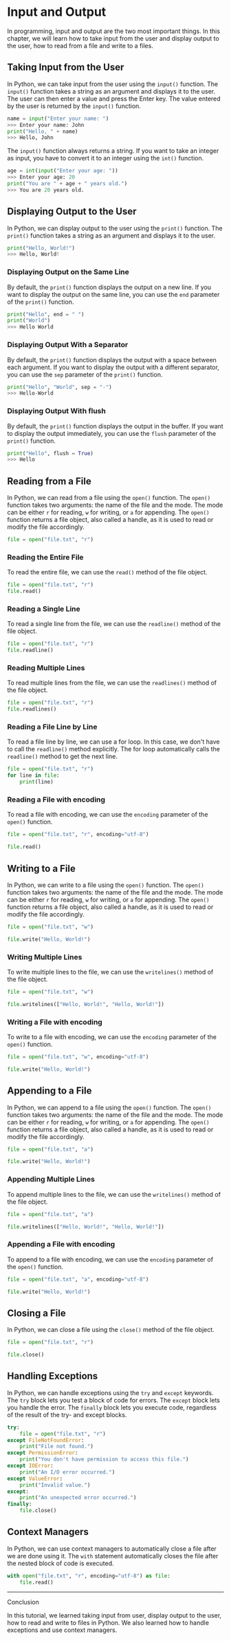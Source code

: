 # Input and Output

In programming, input and output are the two most important things. In this chapter, we will learn how to take input from the user and display output to the user, how to read from a file and write to a files.

## Taking Input from the User

In Python, we can take input from the user using the `input()` function. The `input()` function takes a string as an argument and displays it to the user. The user can then enter a value and press the Enter key. The value entered by the user is returned by the `input()` function.

```python
name = input("Enter your name: ")
>>> Enter your name: John
print("Hello, " + name)
>>> Hello, John
```

The `input()` function always returns a string. If you want to take an integer as input, you have to convert it to an integer using the `int()` function.

```python
age = int(input("Enter your age: "))
>>> Enter your age: 20
print("You are " + age + " years old.")
>>> You are 20 years old.
```

## Displaying Output to the User

In Python, we can display output to the user using the `print()` function. The `print()` function takes a string as an argument and displays it to the user.

```python
print("Hello, World!")
>>> Hello, World!
```

### Displaying Output on the Same Line

By default, the `print()` function displays the output on a new line. If you want to display the output on the same line, you can use the `end` parameter of the `print()` function.

```python
print("Hello", end = " ")
print("World")
>>> Hello World
```

### Displaying Output With a Separator

By default, the `print()` function displays the output with a space between each argument. If you want to display the output with a different separator, you can use the `sep` parameter of the `print()` function.

```python
print("Hello", "World", sep = "-")
>>> Hello-World
```

### Displaying Output With flush

By default, the `print()` function displays the output in the buffer. If you want to display the output immediately, you can use the `flush` parameter of the `print()` function.

```python
print("Hello", flush = True)
>>> Hello
```

## Reading from a File

In Python, we can read from a file using the `open()` function. The `open()` function takes two arguments: the name of the file and the mode. The mode can be either `r` for reading, `w` for writing, or `a` for appending. The `open()` function returns a file object, also called a handle, as it is used to read or modify the file accordingly.

```python
file = open("file.txt", "r")
```

### Reading the Entire File

To read the entire file, we can use the `read()` method of the file object.

```python
file = open("file.txt", "r")
file.read()
```

### Reading a Single Line

To read a single line from the file, we can use the `readline()` method of the file object.

```python
file = open("file.txt", "r")
file.readline()
```

### Reading Multiple Lines

To read multiple lines from the file, we can use the `readlines()` method of the file object.

```python
file = open("file.txt", "r")
file.readlines()
```

### Reading a File Line by Line

To read a file line by line, we can use a for loop. In this case, we don't have to call the `readline()` method explicitly. The for loop automatically calls the `readline()` method to get the next line.

```python
file = open("file.txt", "r")
for line in file:
    print(line)
```

### Reading a File with encoding

To read a file with encoding, we can use the `encoding` parameter of the `open()` function.

```python
file = open("file.txt", "r", encoding="utf-8")

file.read()
```

## Writing to a File

In Python, we can write to a file using the `open()` function. The `open()` function takes two arguments: the name of the file and the mode. The mode can be either `r` for reading, `w` for writing, or `a` for appending. The `open()` function returns a file object, also called a handle, as it is used to read or modify the file accordingly.

```python
file = open("file.txt", "w")

file.write("Hello, World!")
```

### Writing Multiple Lines

To write multiple lines to the file, we can use the `writelines()` method of the file object.

```python
file = open("file.txt", "w")

file.writelines(["Hello, World!", "Hello, World!"])
```

### Writing a File with encoding

To write to a file with encoding, we can use the `encoding` parameter of the `open()` function.

```python
file = open("file.txt", "w", encoding="utf-8")

file.write("Hello, World!")
```

## Appending to a File

In Python, we can append to a file using the `open()` function. The `open()` function takes two arguments: the name of the file and the mode. The mode can be either `r` for reading, `w` for writing, or `a` for appending. The `open()` function returns a file object, also called a handle, as it is used to read or modify the file accordingly.

```python
file = open("file.txt", "a")

file.write("Hello, World!")
```

### Appending Multiple Lines

To append multiple lines to the file, we can use the `writelines()` method of the file object.

```python
file = open("file.txt", "a")

file.writelines(["Hello, World!", "Hello, World!"])
```

### Appending a File with encoding

To append to a file with encoding, we can use the `encoding` parameter of the `open()` function.

```python
file = open("file.txt", "a", encoding="utf-8")

file.write("Hello, World!")
```

## Closing a File

In Python, we can close a file using the `close()` method of the file object.

```python
file = open("file.txt", "r")

file.close()
```

## Handling Exceptions

In Python, we can handle exceptions using the `try` and `except` keywords. The `try` block lets you test a block of code for errors. The `except` block lets you handle the error. The `finally` block lets you execute code, regardless of the result of the try- and except blocks.

```python
try:
    file = open("file.txt", "r")
except FileNotFoundError:
    print("File not found.")
except PermissionError:
    print("You don't have permission to access this file.")
except IOError:
    print("An I/O error occurred.")
except ValueError:
    print("Invalid value.")
except:
    print("An unexpected error occurred.")
finally:
    file.close()
```

## Context Managers

In Python, we can use context managers to automatically close a file after we are done using it. The `with` statement automatically closes the file after the nested block of code is executed.

```python
with open("file.txt", "r", encoding="utf-8") as file:
    file.read()
```

---

Conclusion

In this tutorial, we learned taking input from user, display output to the user, how to read and write to files in Python. We also learned how to handle exceptions and use context managers.
